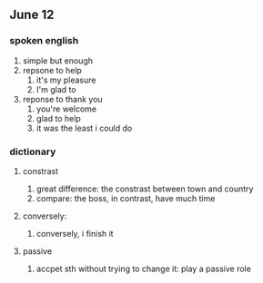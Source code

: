 ## June 12

### spoken english

1. simple but enough
2. repsone to help
   1. it's my pleasure
   2. I'm glad to
3. reponse to thank you
    1. you're welcome
    2. glad to help
    3. it was the least i could do

### dictionary

1. constrast
    1. great difference: the constrast between town and country
    2. compare: the boss, in contrast, have much time

2. conversely:
   1. conversely, i finish it

3. passive
   1. accpet sth without trying to change it: play a passive role
